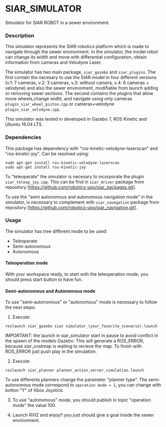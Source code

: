 # SIAR_SIMULATOR

Simulator for SIAR ROBOT in a sewer environment.

### Description

This simulator represents the SIAR robotics platform which is made to navigate through the sewer environment. In the simulator, the model robot can change its width and move with differential configuration, obtain information from cameras and Velodyne Laser.    

The simulator has two main package, `siar_gazebo` and `siar_plugins`. The first contain the necesary to use the SIAR model in four different versions (v.1: 7 cameras, v.2: 3 cameras, v.3: without camera, v.4: 6 cameras + velodyne) and also the sewer environment, modifiable from launch adding or removing sewer sections. The second contains the plugins that allow  move wheels,change widht, and navigate using only cameras `plugin_siar_wheel_piston.cpp` or cameras+velodyne `plugin_siar_velodyne.cpp`.

This simulator was tested in developed in Gazebo 7, ROS Kinetic and Ubuntu 16.04 LTS.


### Dependencies 

This package has dependency with "ros-kinetic-velodyne-laserscan" and "ros-kinetic-joy". Can be resolved using:

```
sudo apt-get install ros-kinetic-velodyne-laserscan
sudo apt-get install ros-kinetic-joy
```

To "teleoperate" the simulator is necesary to incorporate the plugin `siar_teleop_joy.cpp`. This can be find in `siar_driver` package from repository [https://github.com/robotics-upo/siar_packages.git].

To use the "semi autonomous and autonomous navigation mode" in the simulator, is necessary to complement with `siar_navegation` package from repository [https://github.com/robotics-upo/siar_navigation.git].

### Usage

The simulator has tree different mode to be used: 
* Teleoperate
* Semi-autonomous
* Autonomous

#### Teleoperation mode

With your workspace ready, to start with the teleoperation mode, you should press start button to have fun. 

#### Semi-autonomous and Autonomous mode

To use "semi-autonomous" or "autonomous" mode is necessary to follow the next steps:

1. Execute: 
```
roslaunch siar_gazebo siar simulator_(your_favorite_scenario).launch
``` 
*IMPORTANT*: the launch in siar_simulator start in pause to avoid conflict in the spawn of the models Gazebo. This will generate a ROS_ERROR, because siar_costmap is waiting to recieve the map. To finish with ROS_ERROR just push play in the simulation.
    
2. Execute: 
```
roslaunch siar_planner planner_action_server_simulation.launch
``` 
To use differents planners change the parameter "planner type". The semi-autonomous mode correspond to `operation mode = 1`, you can change with botton "Y" of Xbox Joystick.

3. To use "autonomous" mode, you should publish  in topic "operation mode" the value 100.

4. Launch RVIZ and enjoy!! you just should give a goal inside the sewer environment.


